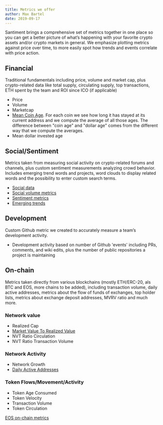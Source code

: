 ```yaml
---
title: Metrics we offer
author: Max Bartel
date: 2019-09-17
---
```


Santiment brings a comprehensive set of metrics together in one place so you can get a better picture of what’s happening with your favorite crypto assets and/or crypto markets in general.
We emphasize plotting metrics against price over time, to more easily spot how trends and events correlate with price action.


## Financial

Traditional fundamentals including price, volume and market cap, plus crypto-related data like total supply, circulating supply, top transactions, ETH spent by the team and ROI since ICO (if applicable)

- Price
- Volume
- Marketcap
- [Mean Coin Age](/metrics/mean-coin-age). For each coin we see how long it has stayed at its current address and we compute the average of all those ages. The difference between "coin age" and "dollar age" comes from the different way that we compute the averages.
- Mean dollar invested age

## Social/Sentiment

Metrics taken from measuring social activity on crypto-related forums and channels, plus custom sentiment measurements analyzing crowd behavior. Includes emerging trend words and projects, word clouds to display related words and the possibility to enter custom search terms.

- [Social data](/metrics/social-data)
- [Social volume metrics](/metrics/social-volume-metrics)
- [Sentiment metrics](/metrics/sentiment-metrics)
- [Emerging trends](/metrics/emerging-trends)


## Development

Custom Github metric we created to accurately measure a team’s development activity.

- Development activity based on number of Github 'events' including PRs, comments, and wiki edits, plus the number of public repositories a project is maintaining

## On-chain

Metrics taken directly from various blockchains (mostly ETH/ERC-20, als BTC and EOS, more chains to be added), including transaction volume, daily active addresses, metrics about the flow of funds of exchanges, top holder lists, metrics about exchange deposit addresses, MVRV ratio and much more.

### Network value
- Realized Cap
- [Market Value To Realized Value](/metrics/mvrv)
- NVT Ratio Circulation
- NVT Ratio Transaction Volume

### Network Activity
- Network Growth
- [Daily Active Addresses](/metrics/daily-active-addresses)

### Token Flows/Movement/Activity
- Token Age Consumed
- Token Velocity
- Transaction Volume
- Token Circulation

[EOS on-chain metrics](/metrics/eos)
